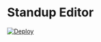 # Standup Editor

[![Deploy](https://www.herokucdn.com/deploy/button.svg)](https://heroku.com/deploy)
